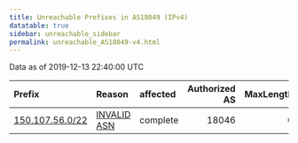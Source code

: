 ```yaml
---
title: Unreachable Prefixes in AS18049 (IPv4)
datatable: true
sidebar: unreachable_sidebar
permalink: unreachable_AS18049-v4.html
---
```


Data as of 2019-12-13 22:40:00 UTC


<div class="datatable-begin"></div>

| Prefix                                                   | Reason                                                                                                 | affected   |   Authorized AS |   MaxLength | Anchor                                       |   unreachable /24s |
|:---------------------------------------------------------|:-------------------------------------------------------------------------------------------------------|:-----------|----------------:|------------:|:---------------------------------------------|-------------------:|
| [150.107.56.0/22](https://stat.ripe.net/150.107.56.0/22) | [INVALID ASN](https://rpki-validator.ripe.net/announcement-preview?asn=AS18049&prefix=150.107.56.0/22) | complete   |           18046 |           0 | [APNIC](unreachable_APNIC_RPKI_Root-v4.html) |                  4 |

<div class="datatable-end"></div>